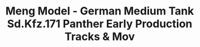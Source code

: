 ---
layout: product
title: "Meng Model - German Medium Tank Sd.Kfz.171 Panther Early Production Tracks & Mov"
price: "3500" 
desc: "N/A"
img_path: "/assets/img/MM-SPS-057.webp"
brand: "N/A"
available: false
special_offer: false
new: false
soon: false
cat: "010000"
subcat: "011000"
subsubcat: "0N/A"
sifra: "MM-SPS-057"
popular: false
spec: false
---